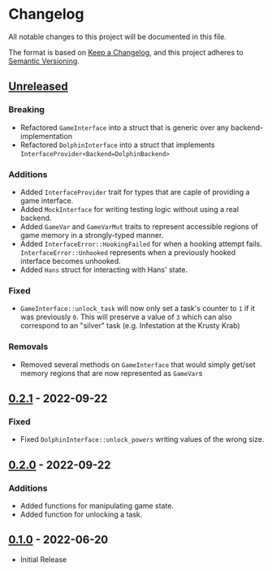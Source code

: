 # Changelog

All notable changes to this project will be documented in this file.

The format is based on [Keep a Changelog](https://keepachangelog.com/en/1.0.0/),
and this project adheres to [Semantic Versioning](https://semver.org/spec/v2.0.0.html).

## [Unreleased]

### Breaking

- Refactored `GameInterface` into a struct that is generic over any backend-implementation
- Refactored `DolphinInterface` into a struct that implements `InterfaceProvider<Backend=DolphinBackend>`

### Additions

- Added `InterfaceProvider` trait for types that are caple of providing a game interface.
- Added `MockInterface` for writing testing logic without using a real backend.
- Added `GameVar` and `GameVarMut` traits to represent accessible regions of game memory in a strongly-typed manner.
- Added `InterfaceError::HookingFailed` for when a hooking attempt fails. `InterfaceError::Unhooked`
  represents when a previously hooked interface becomes unhooked.
- Added `Hans` struct for interacting with Hans' state.

### Fixed

- `GameInterface::unlock_task` will now only set a task's counter to `1` if it was previously `0`. This will preserve a
  value of `3` which can also correspond to an "silver" task (e.g. Infestation at the Krusty Krab)

### Removals

- Removed several methods on `GameInterface` that would simply get/set memory regions that are now represented as `GameVar`s

## [0.2.1] - 2022-09-22

### Fixed

- Fixed `DolphinInterface::unlock_powers` writing values of the wrong size.

## [0.2.0] - 2022-09-22

### Additions

- Added functions for manipulating game state.
- Added function for unlocking a task.

## [0.1.0] - 2022-06-20

- Initial Release

[unreleased]: https://github.com/BfBBModdingTools/bfbb/compare/v0.2.1...HEAD
[0.2.1]: https://github.com/BfBBModdingTools/bfbb/releases/tag/v0.2.1
[0.2.0]: https://github.com/BfBBModdingTools/bfbb/releases/tag/v0.2.0
[0.1.0]: https://github.com/BfBBModdingTools/bfbb/releases/tag/v0.1.0

